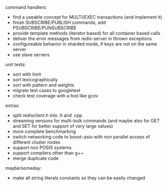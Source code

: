 command handlers:
- find a useable concept for MULTI/EXEC transactions (and implement it)
- finish SUBSCRIBE/PUBLISH commands, add PSUBSCRIBE/PUNSUBSCRIBE
- provide template methods (iterator based) for all container based calls
- deliver the error messages from redis-server in thrown exceptions
- configureable behavior in sharded mode, if keys are not on the same server
- use slave servers 

unit tests:
- sort with limit
- sort lexicographically
- sort with pattern and weights
- migrate test cases to googletest
- check test coverage with a tool like gcov

extras:
- split redisclient.h into .h and .cpp
- streaming versions for multi-bulk commands (and maybe also for GET and SET for better support of very large values)
- more complete benchmarking
- switch networking code to boost::asio with non parallel access of different cluster nodes
- support non POSIX systems
- support compilers other than g++
- merge duplicate code

maybe/someday:
- make all string literals constants so they can be easily changed
